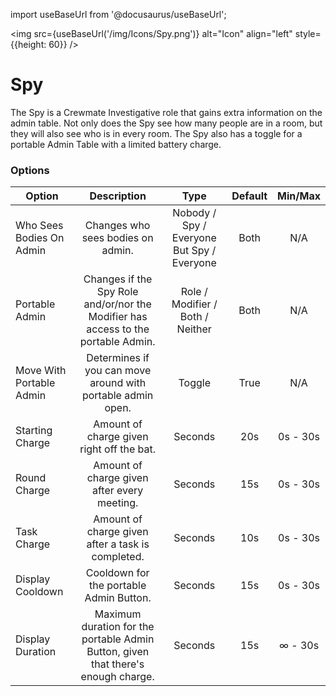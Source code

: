 import useBaseUrl from '@docusaurus/useBaseUrl';

<img src={useBaseUrl('/img/Icons/Spy.png')} alt="Icon" align="left" style={{height: 60}} />
# Spy

The Spy is a Crewmate Investigative role that gains extra information on the admin table. Not only does the Spy see how many people are in a room, but they will also see who is in every room. The Spy also has a toggle for a portable Admin Table with a limited battery charge.

### Options

| Option | Description | Type | Default | Min/Max |
|----------|:-----------------:|:------:|:------:|:------:|
| Who Sees Bodies On Admin | Changes who sees bodies on admin. | Nobody / Spy / Everyone But Spy / Everyone | Both | N/A |
| Portable Admin | Changes if the Spy Role and/or/nor the Modifier has access to the portable Admin. | Role / Modifier / Both / Neither | Both | N/A |
| Move With Portable Admin | Determines if you can move around with portable admin open. | Toggle | True | N/A |
| Starting Charge | Amount of charge given right off the bat. | Seconds | 20s | 0s - 30s |
| Round Charge | Amount of charge given after every meeting. | Seconds | 15s | 0s - 30s |
| Task Charge | Amount of charge given after a task is completed. | Seconds | 10s | 0s - 30s |
| Display Cooldown | Cooldown for the portable Admin Button. | Seconds | 15s | 0s - 30s |
| Display Duration | Maximum duration for the portable Admin Button, given that there's enough charge. | Seconds | 15s | ∞ - 30s |